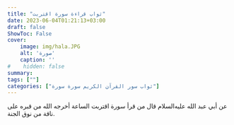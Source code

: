 ```yaml
---
title: "ثواب قراءة سورة اقتربت"
date: 2023-06-04T01:21:13+03:00
draft: false
ShowToc: False
cover:
    image: img/hala.JPG
    alt: 'صورة'
    caption: ''
#    hidden: false
summary: 
tags: [""]
categories: ["ثواب سور القرآن الكريم سورة سورة"]
---
```

عن أبي
عبد الله عليه‌السلام قال من قرأ سورة اقتربت الساعة أخرجه الله من قبره على
ناقة من نوق الجنة.

